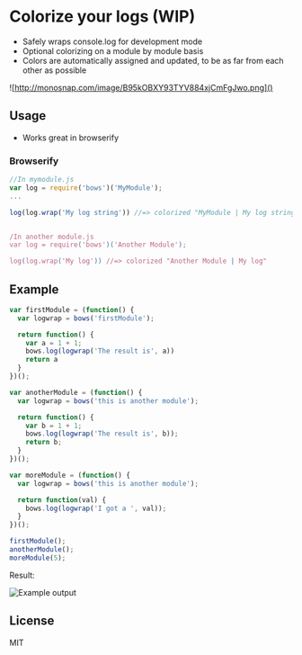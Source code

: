 # Colorize your logs (WIP)

- Safely wraps console.log for development mode
- Optional colorizing on a module by module basis
- Colors are automatically assigned and updated, to be as far from each other as possible

![http://monosnap.com/image/B95kOBXY93TYV884xjCmFgJwo.png]() 

## Usage
- Works great in browserify

### Browserify
```javascript
//In mymodule.js
var log = require('bows')('MyModule');
...

log(log.wrap('My log string')) //=> colorized "MyModule | My log string"


/In another module.js
var log = require('bows')('Another Module');

log(log.wrap('My log')) //=> colorized "Another Module | My log"
```

## Example

```javascript
var firstModule = (function() {
  var logwrap = bows('firstModule');

  return function() {
    var a = 1 + 1;
    bows.log(logwrap('The result is', a))
    return a
  }
})();

var anotherModule = (function() {
  var logwrap = bows('this is another module');

  return function() {
    var b = 1 + 1;
    bows.log(logwrap('The result is', b));
    return b;
  }
})();

var moreModule = (function() {
  var logwrap = bows('this is another module');

  return function(val) {
    bows.log(logwrap('I got a ', val));
  }
})();

firstModule();
anotherModule();
moreModule(5);
```

Result:

![Example output](http://monosnap.com/image/B95kOBXY93TYV884xjCmFgJwo.png)

## License

MIT
